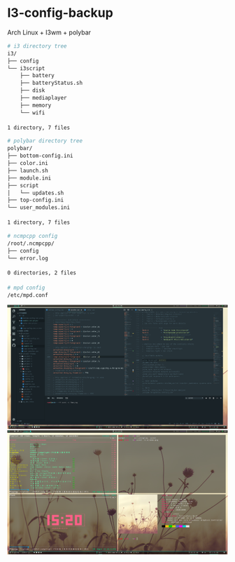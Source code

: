# I3-config-backup
Arch Linux + I3wm + polybar 


``` bash
# i3 directory tree
i3/
├── config
└── i3script
    ├── battery
    ├── batteryStatus.sh
    ├── disk
    ├── mediaplayer
    ├── memory
    └── wifi

1 directory, 7 files
```

``` bash
# polybar directory tree
polybar/
├── bottom-config.ini
├── color.ini
├── launch.sh
├── module.ini
├── script
│   └── updates.sh
├── top-config.ini
└── user_modules.ini

1 directory, 7 files
```

``` bash
# ncmpcpp config
/root/.ncmpcpp/
├── config
└── error.log

0 directories, 2 files

# mpd config
/etc/mpd.conf
```

![i3wm.png](https://github.com/evilH2O2/I3-config-backup/blob/master/previews/i3wm.png)
![windows.png](https://github.com/evilH2O2/I3-config-backup/blob/master/previews/windows.png)
